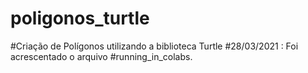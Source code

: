 # poligonos_turtle
#Criação de Polígonos utilizando a biblioteca Turtle
#28/03/2021 : Foi acrescentado o arquivo 
#running_in_colabs.

